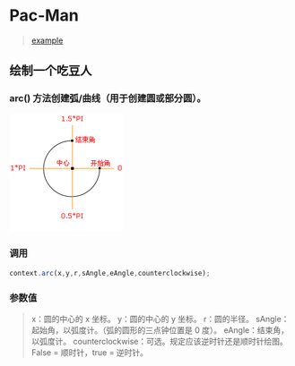 # Pac-Man

> [example](http://ux.sohu.com/topics/502ca51888ba2050520010bc)

## 绘制一个吃豆人

### arc() 方法创建弧/曲线（用于创建圆或部分圆）。

![角度](/static/arc.gif)

### 调用

```javascript
context.arc(x,y,r,sAngle,eAngle,counterclockwise);
```

### 参数值

>x：圆的中心的 x 坐标。
>y：圆的中心的 y 坐标。
>r：圆的半径。
>sAngle：起始角，以弧度计。（弧的圆形的三点钟位置是 0 度）。
>eAngle：结束角，以弧度计。
>counterclockwise：可选。规定应该逆时针还是顺时针绘图。False = 顺时针，true = 逆时针。

